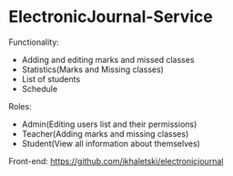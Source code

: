 # ElectronicJournal-Service

Functionality:
- Adding and editing marks and missed classes
- Statistics(Marks and Missing classes)
- List of students
- Schedule

Roles:
- Admin(Editing users list and their permissions)
- Teacher(Adding marks and missing classes)
- Student(View all information about themselves)

Front-end: https://github.com/ikhaletski/electronicjournal
